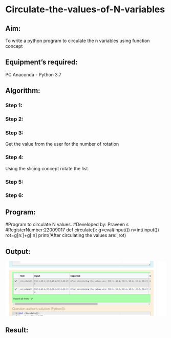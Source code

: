 # Circulate-the-values-of-N-variables
## Aim:
To write a python program to circulate the n variables using function concept
## Equipment’s required:
PC
Anaconda - Python 3.7
## Algorithm: 
### Step 1: 
### Step 2: 
### Step 3: 
Get the value from the user for the number of rotation
### Step 4: 
Using the slicing concept rotate the list

### Step 5: 
### Step 6: 
## Program:
#Program to circulate N values.
#Developed by: Praveen s
#RegisterNumber:22009017
def circulate():
    g=eval(input())
    n=int(input())
    rot=g[n:]+g[:n]
    print('After circulating the values are:',rot)


## Output:
![eig](output.png)

## Result:
